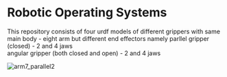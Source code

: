 # Robotic Operating Systems
   
   This repository consists of four urdf models of different grippers with same main body - eight arm but different end effectors
   namely     parllel gripper (closed) - 2 and 4 jaws <br/>
              angular gripper (both closed and open) - 2 and 4 jaws
              
              
             
![arm7_parallel2](https://user-images.githubusercontent.com/60285438/119926684-72ae7400-bf95-11eb-898d-e4e34426af19.gif)

